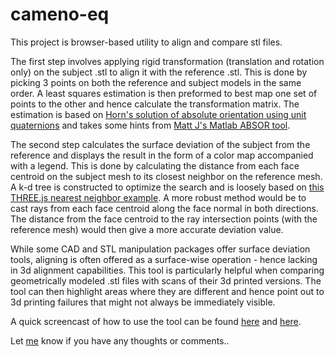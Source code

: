 # cameno-eq


This project is browser-based utility to align and compare stl files. 

The first step involves applying rigid transformation (translation and rotation only) on the subject .stl 
to align it with the reference .stl. This is done by picking 3 points on both the reference and subject models
in the same order. A least squares estimation is then preformed to best map one set of points to the other and
hence calculate the transformation matrix. The estimation is based on
<a target="_blank" href="http://web.stanford.edu/class/cs273/refs/Absolute-OPT.pdf"> Horn's solution 
of absolute orientation using unit quaternions</a>  and takes some hints from 
<a target="_blank" href="http://www.mathworks.com/matlabcentral/fileexchange/26186-absolute-orientation-horn-s-method">
Matt J's Matlab ABSOR tool</a>.

The second step calculates the surface deviation of the subject from the reference and displays the 
result in the form of a color map accompanied with a legend. This is done by calculating the distance from each
face centroid on the subject mesh to its closest neighbor on the reference mesh. A k-d tree is constructed to 
optimize the search and is loosely based on
<a href="http://threejs.org/examples/#webgl_nearestneighbour" target="_blank">this THREE.js nearest neighbor example</a>.
A more robust method would be to cast rays from each face centroid along the face normal in both directions. 
The distance from the face centroid to the ray intersection points (with the reference mesh) would then give a 
more accurate deviation value.


 While some CAD and STL manipulation packages offer surface deviation tools, aligning is often offered as a surface-wise operation - hence lacking in 3d alignment capabilities. This tool is particularly helpful when comparing geometrically modeled .stl files with scans of their 3d printed versions. The tool can then highlight areas where they are different and hence point out to 3d printing failures that might not always be immediately visible.

A quick screencast of how to use the tool can be found <a href="https://youtu.be/XTTkiUkwN98" target="_blank">here</a> and <a href="https://www.youtube.com/watch?v=wFyetQUi8Yc" target="_blank">here</a>.

Let <a href="http://ahmedhosny.net" target="_blank">me</a> know if you have any thoughts or comments..
